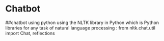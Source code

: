 # Chatbot

##chatbot using python
using the NLTK library in Python which is Python libraries for any task of natural language processing : from nltk.chat.util import Chat, reflections
